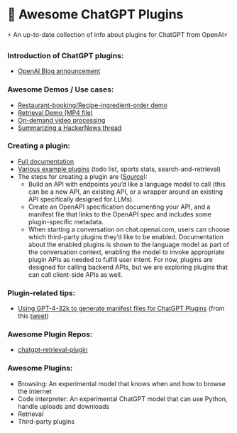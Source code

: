 # 🤖 Awesome ChatGPT Plugins

⚡ An up-to-date collection of info about plugins for ChatGPT from OpenAI⚡

### Introduction of ChatGPT plugins:
- [OpenAI Blog announcement](https://openai.com/blog/chatgpt-plugins)

### Awesome Demos / Use cases:
- [Restaurant-booking/Recipe-ingredient-order demo](https://twitter.com/gdb/status/1638949234681712643)
- [Retrieval Demo (MP4 file)](https://cdn.openai.com/chat-plugins/retrieval-gh-repo-readme/Retrieval-Final.mp4)
- [On-demand video processing](https://twitter.com/gdb/status/1638971232443076609)
- [Summarizing a HackerNews thread](https://twitter.com/gdb/status/1638986918947082241)

### Creating a plugin:
- [Full documentation](https://platform.openai.com/docs/plugins/introduction)
- [Various example plugins](https://platform.openai.com/docs/plugins/examples) (todo list, sports stats, search-and-retrieval)
- The steps for creating a plugin are ([Source](https://openai.com/blog/chatgpt-plugins)):
  - Build an API with endpoints you’d like a language model to call (this can be a new API, an existing API, or a wrapper around an existing API specifically designed for LLMs).
  - Create an OpenAPI specification documenting your API, and a manifest file that links to the OpenAPI spec and includes some plugin-specific metadata.
  - When starting a conversation on chat.openai.com, users can choose which third-party plugins they’d like to be enabled. Documentation about the enabled plugins is shown to the language model as part of the conversation context, enabling the model to invoke appropriate plugin APIs as needed to fulfill user intent. For now, plugins are designed for calling backend APIs, but we are exploring plugins that can call client-side APIs as well.

### Plugin-related tips:
- [Using GPT-4-32k to generate manifest files for ChatGPT Plugins](https://gist.github.com/danielgross/0e7a00ea882797acd92ae6779126abe3) (from this [tweet](https://twitter.com/danielgross/status/1639040289816866818))

### Awesome Plugin Repos:
- [chatgpt-retrieval-plugin](https://github.com/openai/chatgpt-retrieval-plugin)

### Awesome Plugins:
- Browsing: An experimental model that knows when and how to browse the internet
- Code interpreter: An experimental ChatGPT model that can use Python, handle uploads and downloads
- Retrieval
- Third-party plugins


